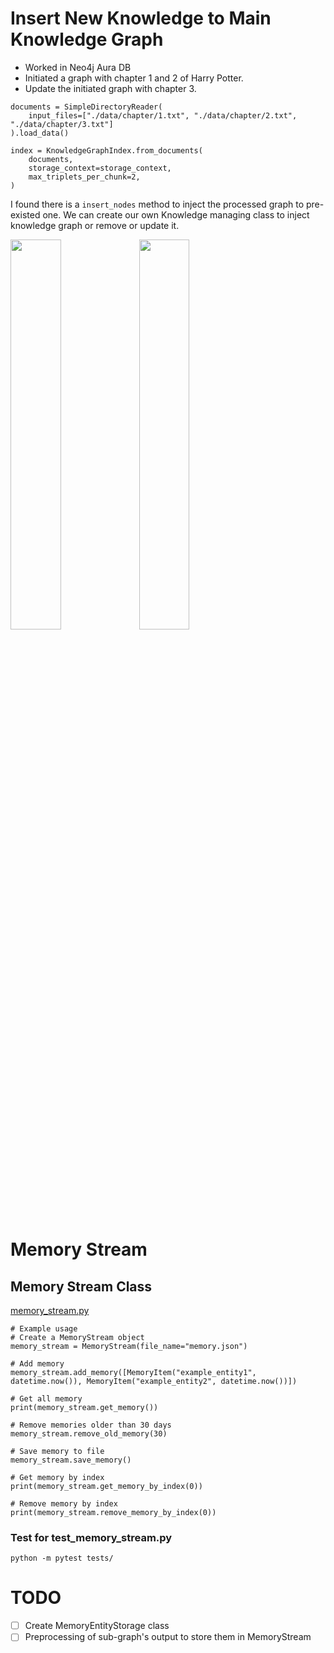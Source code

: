 # Insert New Knowledge to Main Knowledge Graph

- Worked in Neo4j Aura DB
- Initiated a graph with chapter 1 and 2 of Harry Potter.
- Update the initiated graph with chapter 3.

```
documents = SimpleDirectoryReader(
    input_files=["./data/chapter/1.txt", "./data/chapter/2.txt", "./data/chapter/3.txt"]
).load_data()

index = KnowledgeGraphIndex.from_documents(
    documents,
    storage_context=storage_context,
    max_triplets_per_chunk=2,
)
```

I found there is a `insert_nodes` method to inject the processed graph to pre-existed one.
We can create our own Knowledge managing class to inject knowledge graph or remove or update it.

<img src="src/0225_chapter1and2.png" width=40%>
<img src="src/0225_update_with_chapter3.png" width=40%>

# Memory Stream

## Memory Stream Class

[memory_stream.py](../src/memory/memory_stream.py)

```
# Example usage
# Create a MemoryStream object
memory_stream = MemoryStream(file_name="memory.json")

# Add memory
memory_stream.add_memory([MemoryItem("example_entity1", datetime.now()), MemoryItem("example_entity2", datetime.now())])

# Get all memory
print(memory_stream.get_memory())

# Remove memories older than 30 days
memory_stream.remove_old_memory(30)

# Save memory to file
memory_stream.save_memory()

# Get memory by index
print(memory_stream.get_memory_by_index(0))

# Remove memory by index
print(memory_stream.remove_memory_by_index(0))
```

### Test for test_memory_stream.py

```
python -m pytest tests/
```

# TODO

- [ ] Create MemoryEntityStorage class
- [ ] Preprocessing of sub-graph's output to store them in MemoryStream

